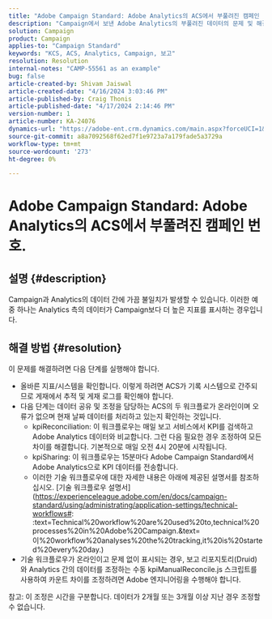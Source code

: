```yaml
---
title: "Adobe Campaign Standard: Adobe Analytics의 ACS에서 부풀려진 캠페인 번호."
description: "Campaign에서 보낸 Adobe Analytics의 부풀려진 데이터의 문제 및 해결 방법을 자세히 설명합니다."
solution: Campaign
product: Campaign
applies-to: "Campaign Standard"
keywords: "KCS, ACS, Analytics, Campaign, 보고"
resolution: Resolution
internal-notes: "CAMP-55561 as an example"
bug: false
article-created-by: Shivam Jaiswal
article-created-date: "4/16/2024 3:03:46 PM"
article-published-by: Craig Thonis
article-published-date: "4/17/2024 2:14:46 PM"
version-number: 1
article-number: KA-24076
dynamics-url: "https://adobe-ent.crm.dynamics.com/main.aspx?forceUCI=1&pagetype=entityrecord&etn=knowledgearticle&id=c92c7783-02fc-ee11-a1fe-6045bd04ed02"
source-git-commit: a8a7092568f62ed7f1e9723a7a179fade5a3729a
workflow-type: tm+mt
source-wordcount: '273'
ht-degree: 0%

---
```


# Adobe Campaign Standard: Adobe Analytics의 ACS에서 부풀려진 캠페인 번호.

## 설명 {#description}


Campaign과 Analytics의 데이터 간에 가끔 불일치가 발생할 수 있습니다. 이러한 예 중 하나는 Analytics 측의 데이터가 Campaign보다 더 높은 지표를 표시하는 경우입니다.


## 해결 방법 {#resolution}


이 문제를 해결하려면 다음 단계를 실행해야 합니다.

- 올바른 지표/시스템을 확인합니다. 이렇게 하려면 ACS가 기록 시스템으로 간주되므로 게재에서 추적 및 게재 로그를 확인해야 합니다.
- 다음 단계는 데이터 공유 및 조정을 담당하는 ACS의 두 워크플로가 온라인이며 오류가 없으며 현재 날짜 데이터를 처리하고 있는지 확인하는 것입니다.
   - kpiReconciliation: 이 워크플로우는 매일 보고 서비스에서 KPI를 검색하고 Adobe Analytics 데이터와 비교합니다. 그런 다음 필요한 경우 조정하여 모든 차이를 해결합니다. 기본적으로 매일 오전 4시 20분에 시작됩니다.
   - kpiSharing: 이 워크플로우는 15분마다 Adobe Campaign Standard에서 Adobe Analytics으로 KPI 데이터를 전송합니다.
   - 이러한 기술 워크플로우에 대한 자세한 내용은 아래에 제공된 설명서를 참조하십시오. [기술 워크플로우 설명서](https://experienceleague.adobe.com/en/docs/campaign-standard/using/administrating/application-settings/technical-workflows#: :text=Technical%20workflow%20are%20used%20to,technical%20processes%20in%20Adobe%20Campaign.&amp;text=이%20workflow%20analyses%20the%20tracking,it%20is%20started%20every%20day.)
- 기술 워크플로우가 온라인이고 문제 없이 표시되는 경우, 보고 리포지토리(Druid)와 Analytics 간의 데이터를 조정하는 수동 kpiManualReconcile.js 스크립트를 사용하여 카운트 차이를 조정하려면 Adobe 엔지니어링을 수행해야 합니다.


참고: 이 조정은 시간을 구분합니다. 데이터가 2개월 또는 3개월 이상 지난 경우 조정할 수 없습니다.
